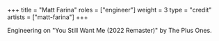 +++
title = "Matt Farina"
roles = ["engineer"]
weight = 3
type = "credit"
artists = ["matt-farina"]
+++

Engineering on "You Still Want Me (2022 Remaster)" by The Plus Ones.

